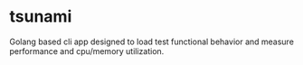 # tsunami
Golang based cli app designed to load test functional behavior and measure performance and cpu/memory utilization.
